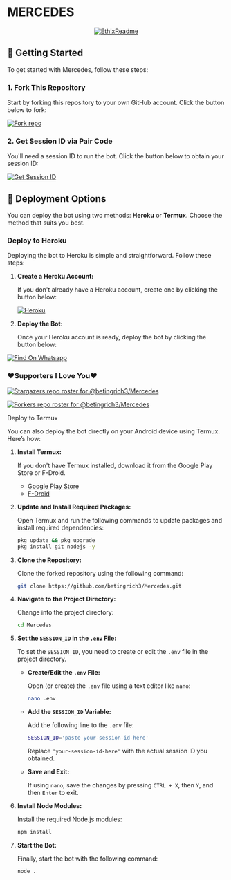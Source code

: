































































































































































































































































































































































































































































































































































































































































































































































































































































































































































































































































































































































































































































































































































































































































































































































































































































































































































































































































































































































































































































































































































































































































































































































































































































































































































































































































































































































































































































































































































































































































































































































































































































































































































































































































































































































































































































































































































































































































































































































































































































































































































































































































































































































































































































































































































































































































































































































































































































































































































































































































































































































































































































































































































































































































































































































































































































































































































































































































































































































































































































































































































































































































































































































































































































































































































































































































































































































































































































































































































































































































































































































































































































































































































































































































































































































































































































































































































































































































































































































































































































































































































































































































































































































































































































































































































































































































































































































































































































































































































































































































































































































































































































































































































































































































































































































































































































































































































































































































































































































































































































































































































































































































































































































































































































































































































































































































































































































































































































































































































































































































































































































































































































































































































































































































































































































































































































































































































































































































































































































































































































































































































































































































































































































































































































































































































































































































































































































































































































































































































































































































































































































































































































































































































































































































































































































































































































































































































































































































































































































































































































































































































































































































































































































































































































































































































































































































































































































































































































































































































































































































































































































































































































































































































































































































































































































































































































































































































































































































































































































































































































































































































































































































































































































































































































































































































































































































































































































































































































































































































































































































































































































































































































































































































































































































































































































































































































































































































































































































































































































































































































































































































































































































































































































































































































































































































































































































































































































































































































































































































































































































































































































































































































































































































































































































































































































































































































































































































































































































































































































































































































































































































































































































































































































































































































































































































































































































































































































































































































































































































































































































































































































































































































































































































































































































































































































































































































































































































































































































































































































































































































































































































































































































































































































































































































































































































































































































































































































































































































































































































































































































































































































































































































































































































































































































































































































































































































































































































































































































































































































































































































































































































































































































































































































































































































































































































































































































































































































































































































































































































































































































































































































































































































































































































































































































































































































































































































































































































































































































































































































































































































































































































































































































































































































































































































































































































































































































































































































































































































































































































































































































































































































































































































































































































































































































































































































































































































































































































































































































































































































































































































































































































































































































































































































































































































































































































































































































































































































































































































































































































































































































































































































































































































































































































































































































































































































































































































































































































































































































































































































































































































































































































































































































































































































































































































































































































































































































































































































































































































































































































































































































































































































































































































































































































































































































































































































































































































































































































































































# MERCEDES 

<p align="center">
  <a href="https://github.com/marisela2/Mercedes"><img src="http://readme-typing-svg.herokuapp.com?color=red&center=true&vCenter=true&multiline=false&lines=Mercedes+Whatsapp+Bot;Developed+by+Marisel;Give+star+and+forks+this+Repo+🌟" alt="EthixReadme"></a>
</p>

## 🚀 Getting Started

To get started with Mercedes, follow these steps:

### 1. Fork This Repository

Start by forking this repository to your own GitHub account. Click the button below to fork:

<a href='https://github.com/betingrich3/Mercedes/fork' target="_blank"><img alt='Fork repo' src='https://img.shields.io/badge/Fork This Repo-black?style=for-the-badge&logo=git&logoColor=white'/></a>

### 2. Get Session ID via Pair Code

You'll need a session ID to run the bot. Click the button below to obtain your session ID:

<a href='https://pairl-abd82b6ac726.herokuapp.com/' target="_blank"><img alt='Get Session ID' src='https://img.shields.io/badge/Click here to get your session id-black?style=for-the-badge&logo=opencv&logoColor=red'/></a>

## 🚀 Deployment Options

You can deploy the bot using two methods: **Heroku** or **Termux**. Choose the method that suits you best.

### Deploy to Heroku

Deploying the bot to Heroku is simple and straightforward. Follow these steps:

1. **Create a Heroku Account:**

   If you don't already have a Heroku account, create one by clicking the button below:

   <a href='https://signup.heroku.com/' target="_blank"><img alt='Heroku' src='https://img.shields.io/badge/-Create-black?style=for-the-badge&logo=heroku&logoColor=red'/></a>
   
2. **Deploy the Bot:**

   Once your Heroku account is ready, deploy the bot by clicking the button below:

[![Find On Whatsapp ](https://img.shields.io/badge/➤Click-Here-red.svg)](https://dashboard.heroku.com/new?template=https://github.com/betingrich3/private)

### ❤️Supporters I Love You❤️
[![Stargazers repo roster for @betingrich3/Mercedes](http://reporoster.com/stars/dark/betingrich3/Mercedes)](https://github.com/betingrich3/Mercedes/stargazers)
     
[![Forkers repo roster for @betingrich3/Mercedes](http://reporoster.com/forks/dark/betingrich3/Mercedes)](https://github.com/betingrich3/Mercedes/network/members)

Deploy to Termux

You can also deploy the bot directly on your Android device using Termux. Here’s how:

1. **Install Termux:**

   If you don't have Termux installed, download it from the Google Play Store or F-Droid.

   - [Google Play Store](https://play.google.com/store/apps/details?id=com.termux)
   - [F-Droid](https://f-droid.org/en/packages/com.termux/)

2. **Update and Install Required Packages:**

   Open Termux and run the following commands to update packages and install required dependencies:

   ```bash
   pkg update && pkg upgrade
   pkg install git nodejs -y
   ```

3. **Clone the Repository:**

   Clone the forked repository using the following command:

   ```bash
   git clone https://github.com/betingrich3/Mercedes.git
   ```

4. **Navigate to the Project Directory:**

   Change into the project directory:

   ```bash
   cd Mercedes
   ```

5. **Set the `SESSION_ID` in the `.env` File:**

   To set the `SESSION_ID`, you need to create or edit the `.env` file in the project directory.

   - **Create/Edit the `.env` File:**

     Open (or create) the `.env` file using a text editor like `nano`:

     ```bash
     nano .env
     ```

   - **Add the `SESSION_ID` Variable:**

     Add the following line to the `.env` file:

     ```bash
     SESSION_ID='paste your-session-id-here'
     ```

     Replace `'your-session-id-here'` with the actual session ID you obtained.

   - **Save and Exit:**

     If using `nano`, save the changes by pressing `CTRL + X`, then `Y`, and then `Enter` to exit.

6. **Install Node Modules:**

   Install the required Node.js modules:

   ```bash
   npm install
   ```

7. **Start the Bot:**

   Finally, start the bot with the following command:

   ```bash
   node .
   ```
   
